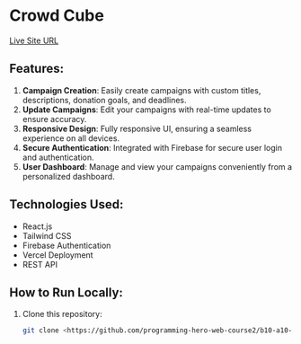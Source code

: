 # Crowd Cube

[Live Site URL](https://rococo-zabaione-06675f.netlify.app/)

## Features:
1. **Campaign Creation**: Easily create campaigns with custom titles, descriptions, donation goals, and deadlines.
2. **Update Campaigns**: Edit your campaigns with real-time updates to ensure accuracy.
3. **Responsive Design**: Fully responsive UI, ensuring a seamless experience on all devices.
4. **Secure Authentication**: Integrated with Firebase for secure user login and authentication.
5. **User Dashboard**: Manage and view your campaigns conveniently from a personalized dashboard.

## Technologies Used:
- React.js
- Tailwind CSS
- Firebase Authentication
- Vercel Deployment
- REST API

## How to Run Locally:
1. Clone this repository:
   ```bash
   git clone <https://github.com/programming-hero-web-course2/b10-a10-client-side-jasminaramim >
